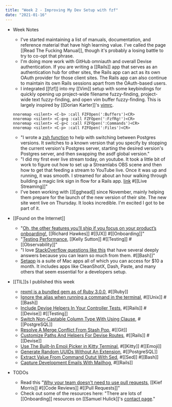```yaml
---
title: "Week 2 - Improving My Dev Setup with fzf"
date: "2021-01-16"
---
```


- Week Notes
    - I've started maintaining a list of manuals, documentation, and reference material that have high learning value. I've called the page [[Read The Fucking Manual]], though it's probably a losing battle to try to co-opt that phrase.
    - I'm doing more work with GitHub omniauth and overall Devise authentication. If you are writing a [[Rails]] app that serves as an authentication hub for other sites, the Rails app can act as its own OAuth provider for those client sites. The Rails app can also continue to maintain its own Rails sessions apart from the OAuth-based users.
    - I integrated [[fzf]] into my [[Vim]] setup with some keybindings for quickly opening up project-wide filename fuzzy-finding, project-wide text fuzzy-finding, and open vim buffer fuzzy-finding. This is largely inspired by [[Dorian Karter]]'s [vimrc](https://github.com/dkarter/dotfiles/blob/master/vimrc#L421-L442).

    ```vimscript
    nnoremap <silent> <C-b> :call FZFOpen(':Buffers')<CR>
    nnoremap <silent> <C-g>g :call FZFOpen(':FzfRg!')<CR>
    nnoremap <silent> <C-g>c :call FZFOpen(':Commands')<CR>
    nnoremap <silent> <C-p> :call FZFOpen(':Files')<CR>
    ```

    - "I wrote a [zsh function](https://twitter.com/jbrancha/status/1349857205596643331?s=20) to help with switching between Postgres versions. It switches to a known version that you specify by stopping the current version's Postgres server, starting the desired version's Postgres server, and then swapping the asdf global version."
    - "I did my first ever live stream today, on youtube. It took a little bit of work to figure out how to set up a Streamlabs OBS scene and then how to get that feeding a stream to YouTube live. Once it was up and running, it was smooth. I streamed for about an hour walking through building a magic link sign in flow for a Rails app. [link](https://www.youtube.com/watch?v=6Ab15n-U2GA&feature=youtu.be) #[[Live Streaming]]"
    - I've been working with [[Egghead]] since November, mainly helping them prepare for the launch of the new version of their site. The new site went live on Thursday. It looks incredible. I'm excited I got to be part of it.
- [[Found on the Internet]]
    - "[Oh, the other features you’ll ship if you focus on your product’s onboarding!](https://medium.com/customer-io-design/oh-the-other-features-youll-ship-if-you-focus-on-your-product-s-onboarding-45018ba1b3af), [[Richard Hawkes]] #[[UX]] #[[Onboarding]]"
    - "[Testing Performance](https://kellysutton.com/2021/01/12/testing-performance.html), [[Kelly Sutton]] #[[Testing]] #[[Observability]]"
    - "I love [StackOverflow questions like this](https://stackoverflow.com/questions/369758/how-to-trim-whitespace-from-a-bash-variable) that have several deeply answers because you can learn so much from them. #[[Bash]]"
    - [Setapp](https://setapp.com/) is a suite of Mac apps all of which you can access for $10 a month. It includes apps like CleanShotX, Dash, Paste, and many others that seem essential for a developers setup.
- [[TIL]]s I published this week
    - [rexml is a bundled gem as of Ruby 3.0.0](https://github.com/jbranchaud/til/blob/master/ruby/rexml-is-a-bundled-gem-as-of-ruby-3-0-0.md), #[[Ruby]]
    - [Ignore the alias when running a command in the terminal](https://github.com/jbranchaud/til/blob/master/unix/ignore-the-alias-when-running-a-command.md), #[[Unix]] #[[Bash]]
    - [Include Devise Helpers In Your Controller Tests](https://github.com/jbranchaud/til/blob/master/rails/include-devise-helpers-in-your-controller-tests.md), #[[Rails]] #[[Devise]] #[[Testing]]
    - [Switch Non-Castable Column Type With Using Clause](https://github.com/jbranchaud/til/blob/master/postgres/switch-non-castable-column-type-with-using-clause.md), #[[PostgreSQL]]
    - [Resolve A Merge Conflict From Stash Pop](https://github.com/jbranchaud/til/blob/master/git/resolve-a-merge-conflict-from-stash-pop.md), #[[Git]]
    - [Customize Paths And Helpers For Devise Routes](https://github.com/jbranchaud/til/blob/master/rails/customize-paths-and-helpers-for-devise-routes.md), #[[Rails]] #[[Devise]]
    - [Use The Built-In Emoji Picker in Kitty Terminal](https://github.com/jbranchaud/til/blob/master/kitty/use-the-built-in-emoji-picker.md), #[[Kitty]] #[[Emoji]]
    - [Generate Random UUIDs Without An Extension](https://github.com/jbranchaud/til/blob/master/postgres/generate-random-uuids-without-an-extension.md), #[[PostgreSQL]]
    - [Extract Value From Command Outut With Sed](https://github.com/jbranchaud/til/blob/master/unix/extract-value-from-command-output-with-sed.md), #[[Sed]] #[[Bash]]
    - [Capture Development Emails With Mailhog](https://github.com/jbranchaud/til/blob/master/rails/capture-development-emails-with-mailhog.md), #[[Rails]]
- TODOs
    - Read this "[Why your team doesn't need to use pull requests](https://infrastructure-as-code.com/book/2021/01/02/pull-requests.html), [[Kief Morris]] #[[Code Reviews]] #[[Pull Requests]]"
    - Check out some of the resources here: "There are lots of [[Onboarding]] resources on [[Samuel Hulick]]'s [contact page](https://www.useronboard.com/contact/)."
